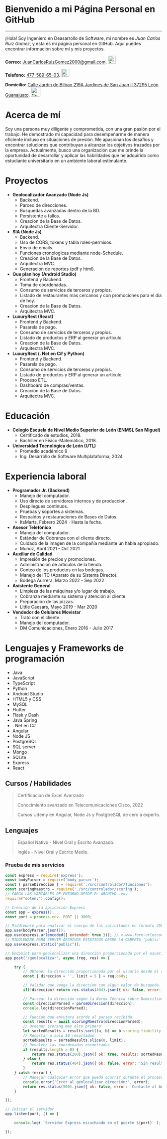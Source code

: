 # Bienvenido a mi Página Personal en GitHub

---

¡Hola! Soy Ingeniero en Deasarrollo de Software, mi nombre es _Juan Carlos Ruiz Gomez_, y esta es mi página personal en GitHub. Aquí puedes encontrar información sobre mí y mis proyectos.

**Correo:** [JuanCarlosRuizGomez2000@gmail.com](https://mail.google.com/). <img src="https://upload.wikimedia.org/wikipedia/commons/7/7e/Gmail_icon_%282020%29.svg" alt="Gmail" width="25" height="25">

**Telefono:** [477-589-65-03](https://web.whatsapp.com/). <img src="https://upload.wikimedia.org/wikipedia/commons/6/6b/WhatsApp.svg" alt="Whatsapp" width="25" height="25">

**Domicilio:** [Calle Jardín de Bilbao 219A Jardines de San Juan II 37295 León Guanajuato](https://www.google.com/maps/place/Jdn.+de+Bilbao+219a,+37295+Le%C3%B3n+de+los+Aldama,+Gto./@21.0984953,-101.5771748,17.75z/data=!4m14!1m7!3m6!1s0x842bbd97f3a250f3:0xabc2ba9598e4f16!2sJARDINES+DE+SAN+JUAN!8m2!3d21.0986963!4d-101.5782661!16s%2Fg%2F11csrgthvr!3m5!1s0x842bbd9f3f346163:0xf5b4c421ca66c4c9!8m2!3d21.099158!4d-101.57489!16s%2Fg%2F11lgqgn9tb?entry=ttu). <img src="https://i.blogs.es/6caa48/pngegg-13-/450_1000.png" alt="Google Maps" width="30" height="30">

# Acerca de mí

Soy una persona muy diligente y comprometida, con una gran pasión por el trabajo. He demostrado mi capacidad para desempeñarme de manera eficiente incluso en situaciones de presión. Me apasionan los desafíos y encontrar soluciones que contribuyan a alcanzar los objetivos trazados por la empresa. Actualmente, busco una organización que me brinde la oportunidad de desarrollar y aplicar las habilidades que he adquirido como estudiante universitario en un ambiente laboral estimulante.

# Proyectos
* **Geolocalizador Avanzado (Node Js)**
  + Backend.
  + Parceo de direcciones.
  + Busquedas avanzadas dentro de la BD.
  + Persistente a fallos.
  + Creacion de la Base de Datos.
  + Arquitectra Cliente-Servidor.
* **SIA (Node Js)**
  + Backend.
  + Uso de CORS, tokens y tabla roles-permisos.
  + Envio de emails.
  + Funciones cronologicas mediante node-Schedule.
  + Creacion de la Base de Datos.
  + Arquitectra MVC.
  + Generacion de reportes (pdf y html).
* **Que plan hoy (Android Studio)**
  + Frontend y Backend.
  + Toma de coordenadas.
  + Consumo de servicios de terceros y propios.
  + Listado de restaurantes mas cercanos y con promociones para el dia de hoy.
  + Creacion de la Base de Datos.
  + Arquitectra MVC.
* **LuxuryRest (React)**
  + Frontend y Backend.
  + Pasarela de pago.
  + Consumo de servicios de terceros y propios.
  + Listado de productos y ERP al generar un articulo.
  + Creacion de la Base de Datos.
  + Arquitectra MVC.
* **LuxuryRest (. Net en C# y Python)**
  + Frontend y Backend.
  + Pasarela de pago.
  + Consumo de servicios de terceros y propios.
  + Listado de productos y ERP al generar un articulo.
  + Proceso ETL.
  + Dashboard de compras/ventas.
  + Creacion de la Base de Datos.
  + Arquitectra MVC.

# Educación
* **Colegio Escuela de Nivel Medio Superior de León (ENMSL San Miguel)**
  + Certificado de estudios, 2018.
  + Bachiller en Físico-Matemático, 2018.
* **Universidad Tecnológica de León (UTL)**
  + Promedio académico 9
  + Ing. Desarrollo de Software Multiplataforma, 2024

# Experiencia laboral
* **Programador Jr. (Backend)**
  + Manejo del computador.
  + Uso directo de servidores internos y de produccion.
  + Despliegues continuos.
  + Pruebas y soportes a sistemas.
  + Respaldos y restauraciones de Bases de Datos.
  + ItsMarts, Febrero 2024 - Hasta la fecha.
* **Asesor Telefónico**
  + Manejo del computador.
  + Estándar de Cobranza con el cliente directo.
  + Cuidado de la imagen de la compañía mediante un habla apropiado.
  + Muñoz, Abril 2021 - Oct 2021
* **Auxiliar de Calidad**
  + Impresión de precios y promociones.
  + Administración de artículos de la tienda.
  + Conteo de los productos en las bodegas.
  + Manejo del TC (Aparato de su Sistema Directo).
  + Bodega Aurrera, Marzo 2022 - Sep 2022
* **Asistente General**
  + Limpieza de las máquinas y/o lugar de trabajo.
  + Cobranza mediante su sistema y atención al cliente.
  + Preparación de las pizzas.
  + Little Caesars, Mayo 2019 - Mar 2020
* **Vendedor de Celulares Movistar**
  + Trato con el cliente.
  + Manejo del computador.
  + DM Comunicaciones, Enero 2016 - Julio 2017
  
# Lenguajes y Frameworks de programación
* Java
* JavaScript
* TypeScript
* Python
* Android Studio
* HTML5 y CSS
* MySQL
* Flutter
* Flask y Dash
* Java Spring
* . Net en C#
* Angular
* Node JS
* PostgreSQL
* SQL server
* Mongo
* SQLite
* Express
* React

## Cursos / Habilidades

> Certificacion de Excel Avanzado
>
> Conocimiento avanzado en Telecomunicaciones Cisco, 2022
>
> Cursos Udemy en Angular, Node Js y PostgtreSQL de cero a experto.

## Lenguajes

> Español Nativo - Nivel Oral y Escrito Avanzado.
>
> Inglés - Nivel Oral y Escrito Medio.

### Prueba de mis servicios

```javascript
const express = require('express'); 
const bodyParser = require('body-parser'); 
const { parseDireccion } = require('./src/controlador/funciones'); 
const scoringMaestro = require('./src/controlador/scoring'); 
// CARGA LAS VARIABLES DE ENTORNO DESDE EL ARCHIVO .env
require("dotenv").config(); 

// Creación de la aplicación Express
const app = express(); 
const port = process.env. PORT || 3000; 

// Middleware para analizar el cuerpo de las solicitudes en formato JSON
app.use(bodyParser.json()); 
app.use(express.urlencoded({ extended: true })); // x-www-form-urlencoded
// MIDDLEWARE PARA SERVIR ARCHIVOS ESTÁTICOS DESDE LA CARPETA 'public'
app.use(express.static("public")); 

// Endpoint para geolocalizar una dirección proporcionada por el usuario
app.post('/geolocalizar', async (req, res) => {

    try {
        // Obtener la dirección proporcionada por el usuario desde el cuerpo de la solicitud
        const { direccion = '', limit = 5 } = req.body;

        // Validar que venga la direccion con algun valor de busqueda.
        if(!direccion) return res.status(404).json({ ok: false, error: 'Falta capturar alguna direccion al  servicio. Intente nuevamente' });

        // Parsear la dirección según la Norma Técnica sobre Domicilios Geográficos
        const direccionParsed = parseDireccion(direccion);
        console.log(direccionParsed);

        // Funcion que enrutara acorde al parseo recibido
        const results = await scoringMaestro(direccionParsed);
        // Ordenar scoring mas alto primero
        let sortedResults = results.sort((a, b) => b.scoring.fiability - a.scoring.fiability);
        // Recortar a solo 10 resultados
        sortedResults = sortedResults.slice(0, limit);
        // Devolver las coordenadas encontradas
        if (results.length > 0) {
            return res.status(200).json({ ok: true, results: sortedResults });
        } else {
            return res.status(404).json({ ok: false, error: 'Sin resultados.' });
        }
    } catch (error) {
        // Manejar cualquier error que pueda ocurrir durante el proceso de geolocalización
        console.error('Error al geolocalizar dirección:', error);
        return res.status(500).json({ ok: false, error: 'Contacte al Administrador.' });
    }

}); 

// Iniciar el servidor
app.listen(port, () => {

    console.log( `Servidor Express escuchando en el puerto ${port}` );

}); 
